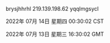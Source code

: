 brysjhhrhl 219.139.198.62 yqqlmgsycl

2022年 07月 14日 星期四 00:30:02 CST

2022年 07月 13日 星期三 16:30:02 GMT
